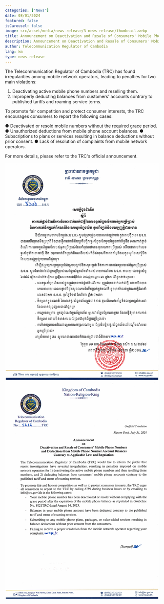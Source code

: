 ```yaml
---
categories: ["News"]
date: 08/01/2024
featured: false
isCarousel: false
image: src/asset/media/news-release/3-news-release/thumbnail.webp
title: Announcement on Deactivation and Resale of Consumers' Mobile Phone Numbers and Deductions from Mobile Phone Number Account Balances Contrary to Applicable Law and Regulation
description: Announcement on Deactivation and Resale of Consumers' Mobile Phone Numbers and Deductions from Mobile Phone Number Account Balances Contrary to Applicable
author: Telecommunication Regulator of Cambodia
lang: km
type: news-release
---
```


The Telecommunication Regulator of Cambodia (TRC) has found irregularities among mobile network operators, leading to penalties for two main violations:

1. Deactivating active mobile phone numbers and reselling them.
2. Improperly deducting balances from customers' accounts contrary to published tariffs and roaming service terms.

To promote fair competition and protect consumer interests, the TRC encourages consumers to report the following cases:

● Deactivated or resold mobile numbers without the required grace period.
● Unauthorized deductions from mobile phone account balances.
● Subscriptions to plans or services resulting in balance deductions without prior consent.
● Lack of resolution of complaints from mobile network operators.

For more details, please refer to the TRC's official announcement.

![photo 1](src/asset/media/news-release/3-news-release/thumbnail.webp)
![photo 2](src/asset/media/news-release/3-news-release/photo-1.webp)
